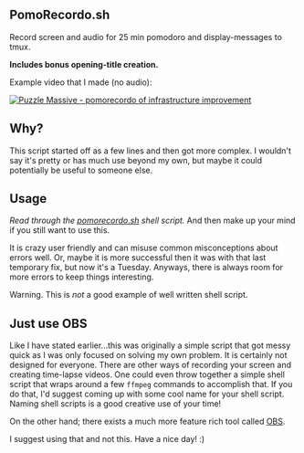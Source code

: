 ## PomoRecordo.sh

Record screen and audio for 25 min pomodoro and display-messages to
tmux.

**Includes bonus opening-title creation.**

Example video that I made (no audio):

[![Puzzle Massive - pomorecordo of infrastructure improvement](https://img.youtube.com/vi/dGxVocBEi30/0.jpg)](http://www.youtube.com/watch?v=dGxVocBEi30)


## Why?

This script started off as a few lines and then got more complex.
I wouldn't say it's pretty or has much use beyond my own, but maybe it
could potentially be useful to someone else.

## Usage

_Read through the [pomorecordo.sh](pomorecordo.sh) shell script._ And then make
up your mind if you still want to use this.

It is crazy user friendly and can misuse common misconceptions about errors
well. Or, maybe it is more successful then it was with that last temporary fix,
but now it's a Tuesday.  Anyways, there is always room for more errors to keep
things interesting.

Warning. This is *not* a good example of well written shell script.

## Just use OBS

Like I have stated earlier...this was originally a simple script that got messy
quick as I was only focused on solving my own problem.  It is certainly not
designed for everyone.  There are other ways of recording your screen and
creating time-lapse videos. One could even throw together a simple shell script
that wraps around a few `ffmpeg` commands to accomplish that.  If you do that,
I'd suggest coming up with some cool name for your shell script.  Naming shell
scripts is a good creative use of your time!

On the other hand; there exists a much more feature rich tool called
[OBS](https://obsproject.com/).

I suggest using that and not this. Have a nice day! :)
